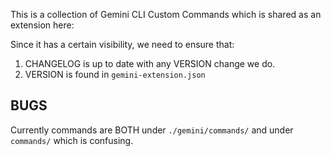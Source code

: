 This is a collection of Gemini CLI Custom Commands which is shared as an extension here:

Since it has a certain visibility, we need to ensure that:

1. CHANGELOG is up to date with any VERSION change we do.
2. VERSION is found in `gemini-extension.json`


## BUGS

Currently commands are BOTH under `./gemini/commands/` and under `commands/` which is confusing.
